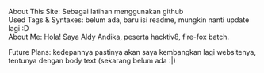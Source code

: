 About This Site: Sebagai latihan menggunakan github  
Used Tags & Syntaxes: belum ada, baru isi readme, mungkin nanti update lagi :D  
About Me: Hola! Saya Aldy Andika, peserta hacktiv8, fire-fox batch.  

Future Plans: kedepannya pastinya akan saya kembangkan lagi websitenya, tentunya dengan body text (sekarang belum ada :|)
